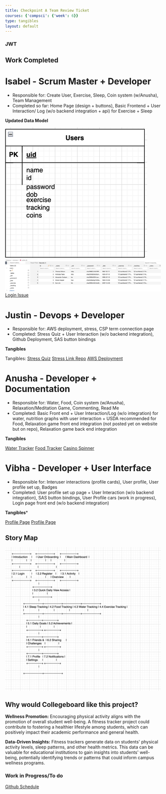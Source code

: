 ```yaml
---
title: Checkpoint A Team Review Ticket
courses: {'compsci': {'week': 6}}
type: tangibles
layout: default
---
```

### JWT

## Work Completed
# Isabel - Scrum Master + Developer
- Responsible for: Create User, Exercise, Sleep, Coin system (w/Anusha), Team Management 
- Completed so far: Home Page (design + buttons), Basic Frontend + User Interaction/ Log (w/o backend integration + api) for Exercise + Sleep

**Updated Data Model**

![New Data Model](images/newdatamodel.png)
![SQL VIEW Model](images/renamed.png)
[Login Issue](https://github.com/jplip/frontTri2/issues/1#issue-2000663269)

# Justin - Devops + Developer
- Responsible for: AWS deployment, stress, CSP term connection page
- Completed: Stress Quiz + User Interaction (w/o backend integration), Github Deployment, SAS button bindings

**Tangibles**

Tangibles: 
[Stress Quiz](https://github.com/jplip/frontTri2/issues/20)
[Stress Link Repo](https://jplip.github.io/frontTri2/stress/)
[AWS Deployment](https://github.com/jplip/frontTri2/issues/19)


# Anusha - Developer + Documentation
- Responsible for: Water, Food, Coin system (w/Anusha), Relaxation/Meditation Game, Commenting, Read Me
- Completed: Basic Front end + User Interaction/Log (w/o integration) for water, nutrition graphs with user interaction + USDA recommended for Food, Relaxation game front end integration (not posted yet on website but on repo), Relaxation game back end integration

**Tangibles**

[Water Tracker](https://jplip.github.io/frontTri2/water/)
[Food Tracker](https://jplip.github.io/frontTri2/food/)
[Casino Spinner](https://jplip.github.io/frontTri2/spinner/)


# Vibha - Developer + User Interface
- Responsible for: Interuser interactions (profile cards), User profile, User profile set up, Badges
- Completed: User profile set up page + User Interaction (w/o backend integration), SAS button bindings, User Profile cars (work in progress), Login page front end (w/o backend integration)

**Tangibles***

[Profile Page](https://github.com/jplip/frontTri2/issues/15)
[Profile Page](https://jplip.github.io/frontTri2/profile_set_up/)


## Story Map
![Alt text](images/draw.io.png)

## Why would Collegeboard like this project?

**Wellness Promotion:**
Encouraging physical activity aligns with the promotion of overall student well-being. A fitness tracker project could contribute to fostering a healthier lifestyle among students, which can positively impact their academic performance and general health.

**Data-Driven Insights:**
Fitness trackers generate data on students' physical activity levels, sleep patterns, and other health metrics. This data can be valuable for educational institutions to gain insights into students' well-being, potentially identifying trends or patterns that could inform campus wellness programs.

### Work in Progress/To do
[Github Schedule](https://github.com/users/iKAN2025/projects/2/views/1)

